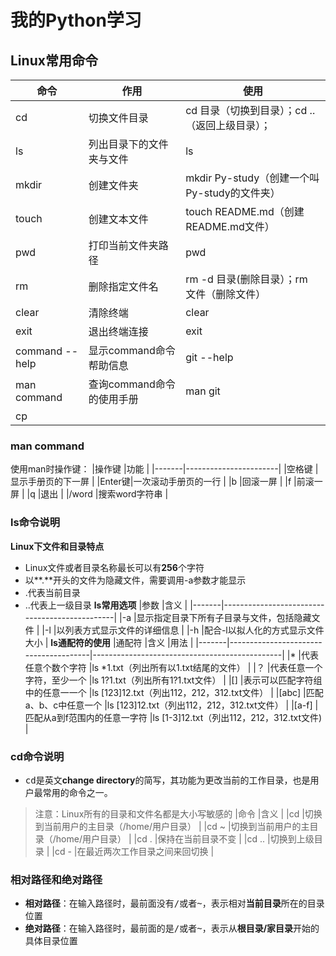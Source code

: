 # 我的Python学习 #

## Linux常用命令 ##
|命令		|作用				|使用						|
|---------------|-------------------------------|-----------------------------------------------|
|cd		|切换文件目录			|cd 目录（切换到目录）；cd ..（返回上级目录）；	|
|ls		|列出目录下的文件夹与文件	|ls						|
|mkdir		|创建文件夹			|mkdir Py-study（创建一个叫Py-study的文件夹）	|
|touch		|创建文本文件			|touch README.md（创建README.md文件）		|
|pwd		|打印当前文件夹路径		|pwd						|
|rm		|删除指定文件名			|rm -d 目录(删除目录）；rm 文件（删除文件）	|
|clear		|清除终端			|clear						|
|exit		|退出终端连接			|exit						|
|command --help	|显示command命令帮助信息	|git --help					|
|man command	|查询command命令的使用手册	|man git					|
|cp		|				|						|
### man command ###
使用man时操作键：
|操作键	|功能			|
|-------|-----------------------|
|空格键	|显示手册页的下一屏	|
|Enter键|一次滚动手册页的一行	|
|b	|回滚一屏		|
|f	|前滚一屏		|
|q	|退出			|
|/word	|搜索word字符串		|
### ls命令说明 ###
**Linux下文件和目录特点**
- Linux文件或者目录名称最长可以有**256**个字符
- 以**.**开头的文件为隐藏文件，需要调用-a参数才能显示
- .代表当前目录
- ..代表上一级目录
**ls常用选项**
|参数	|含义						|
|-------|-----------------------------------------------|
|-a	|显示指定目录下所有子目录与文件，包括隐藏文件	|
|-l	|以列表方式显示文件的详细信息			|
|-h	|配合-l以拟人化的方式显示文件大小		|
**ls通配符的使用**
|通配符	|含义					|用法						|
|-------|---------------------------------------|-----------------------------------------------|
|\*	|代表任意个数个字符			|ls \*1.txt（列出所有以1.txt结尾的文件）		|
|？	|代表任意一个字符，至少一个		|ls 1?1.txt（列出所有1?1.txt文件）		|
|[]	|表示可以匹配字符组中的任意一一个	|ls [123]12.txt（列出112，212，312.txt文件）	|
|[abc]	|匹配a、b、c中任意一个			|ls [123]12.txt（列出112，212，312.txt文件）	|
|[a-f]	|匹配从a到f范围内的任意一字符		|ls [1-3]12.txt（列出112，212，312.txt文件)	|
### cd命令说明 ###
- <kbd>cd</kbd>是英文**change directory**的简写，其功能为更改当前的工作目录，也是用户最常用的命令之一。
> 注意：Linux所有的目录和文件名都是大小写敏感的
|命令	|含义						|
|cd	|切换到当前用户的主目录（/home/用户目录）	|
|cd ~	|切换到当前用户的主目录（/home/用户目录）	|
|cd .	|保持在当前目录不变				|
|cd ..	|切换到上级目录					|
|cd -	|在最近两次工作目录之间来回切换			|
### 相对路径和绝对路径 ###
- **相对路径**：在输入路径时，最前面没有<kbd>/或者~</kbd>，表示相对**当前目录**所在的目录位置
- **绝对路径**：在输入路径时，最前面的是<KBD>/或者~</kbd>，表示从**根目录/家目录**开始的具体目录位置




